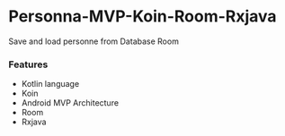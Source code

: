 # Personna-MVP-Koin-Room-Rxjava
Save and load personne from Database Room

### Features
- Kotlin language
- Koin
- Android MVP Architecture
- Room
- Rxjava
